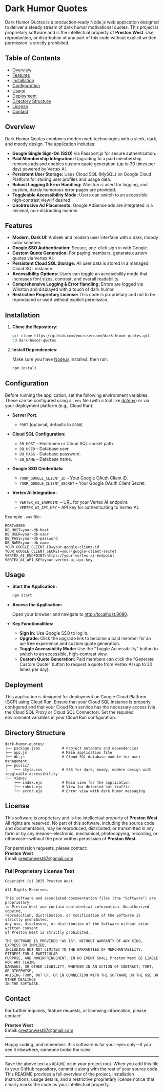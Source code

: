 
# Dark Humor Quotes

Dark Humor Quotes is a production‑ready Node.js web application designed to deliver a steady stream of dark humor motivational quotes. This project is proprietary software and is the intellectual property of **Preston West**. Use, reproduction, or distribution of any part of this code without explicit written permission is strictly prohibited.

## Table of Contents

- [Overview](#overview)
- [Features](#features)
- [Installation](#installation)
- [Configuration](#configuration)
- [Usage](#usage)
- [Deployment](#deployment)
- [Directory Structure](#directory-structure)
- [License](#license)
- [Contact](#contact)

## Overview

Dark Humor Quotes combines modern web technologies with a sleek, dark, and moody design. The application includes:

- **Google Single Sign-On (SSO)** via Passport.js for secure authentication.
- **Paid Membership Integration:** Upgrading to a paid membership removes ads and enables custom quote generation (up to 30 times per day) powered by Vertex AI.
- **Persistent User Storage:** Uses Cloud SQL (MySQL) on Google Cloud Platform for storing user profiles and usage data.
- **Robust Logging & Error Handling:** Winston is used for logging, and custom, darkly humorous error pages are provided.
- **Toggleable Accessibility Mode:** Users can switch to an accessible high-contrast view if desired.
- **Unobtrusive Ad Placements:** Google AdSense ads are integrated in a minimal, non-distracting manner.

## Features

- **Modern, Dark UI:** A sleek and modern user interface with a dark, moody color scheme.
- **Google SSO Authentication:** Secure, one-click sign in with Google.
- **Custom Quote Generation:** For paying members, generate custom quotes via Vertex AI.
- **Persistent Cloud SQL Storage:** All user data is stored in a managed Cloud SQL instance.
- **Accessibility Options:** Users can toggle an accessibility mode that increases font sizes, contrast, and overall readability.
- **Comprehensive Logging & Error Handling:** Errors are logged via Winston and displayed with a touch of dark humor.
- **Restrictive Proprietary License:** This code is proprietary and not to be reproduced or used without explicit permission.

## Installation

1. **Clone the Repository:**

   ```bash
   git clone https://github.com/yourusername/dark-humor-quotes.git
   cd dark-humor-quotes
   ```

2. **Install Dependencies:**

   Make sure you have [Node.js](https://nodejs.org/) installed, then run:

   ```bash
   npm install
   ```

## Configuration

Before running the application, set the following environment variables. These can be configured using a `.env` file (with a tool like [dotenv](https://www.npmjs.com/package/dotenv)) or via your deployment platform (e.g., Cloud Run):

- **Server Port:**
  - `PORT` (optional, defaults to `8080`)

- **Cloud SQL Configuration:**
  - `DB_HOST` – Hostname or Cloud SQL socket path.
  - `DB_USER` – Database user.
  - `DB_PASS` – Database password.
  - `DB_NAME` – Database name.

- **Google SSO Credentials:**
  - `YOUR_GOOGLE_CLIENT_ID` – Your Google OAuth Client ID.
  - `YOUR_GOOGLE_CLIENT_SECRET` – Your Google OAuth Client Secret.

- **Vertex AI Integration:**
  - `VERTEX_AI_ENDPOINT` – URL for your Vertex AI endpoint.
  - `VERTEX_AI_API_KEY` – API key for authenticating to Vertex AI.

Example `.env` file:

```dotenv
PORT=8080
DB_HOST=your-db-host
DB_USER=your-db-user
DB_PASS=your-db-password
DB_NAME=your-db-name
YOUR_GOOGLE_CLIENT_ID=your-google-client-id
YOUR_GOOGLE_CLIENT_SECRET=your-google-client-secret
VERTEX_AI_ENDPOINT=https://your-vertex-ai-endpoint
VERTEX_AI_API_KEY=your-vertex-ai-api-key
```

## Usage

- **Start the Application:**

  ```bash
  npm start
  ```

- **Access the Application:**

  Open your browser and navigate to [http://localhost:8080](http://localhost:8080).

- **Key Functionalities:**
  - **Sign In:** Use Google SSO to log in.
  - **Upgrade:** Click the upgrade link to become a paid member for an ad-free experience and custom quote generation.
  - **Toggle Accessibility Mode:** Use the "Toggle Accessibility" button to switch to an accessible, high-contrast view.
  - **Custom Quote Generation:** Paid members can click the "Generate Custom Quote" button to request a quote from Vertex AI (up to 30 times per day).

## Deployment

This application is designed for deployment on Google Cloud Platform (GCP) using Cloud Run. Ensure that your Cloud SQL instance is properly configured and that your Cloud Run service has the necessary access (via the Cloud SQL Proxy or Cloud SQL Connector). Set the required environment variables in your Cloud Run configuration.

## Directory Structure

```
dark-humor-quotes/
├── package.json          # Project metadata and dependencies
├── app.js                # Main application file
├── db.js                 # Cloud SQL database module for user management
├── public/
│   └── style.css         # CSS for dark, moody, modern design with toggleable accessibility
└── views/
    ├── index.ejs         # Main view for the application
    ├── robot.ejs         # View for detected bot traffic
    └── error.ejs         # Error view with dark humor messaging
```

## License

This software is proprietary and is the intellectual property of **Preston West**. All rights are reserved. No part of this software, including the source code and documentation, may be reproduced, distributed, or transmitted in any form or by any means—electronic, mechanical, photocopying, recording, or otherwise—without the prior written permission of **Preston West**.

For permission requests, please contact:  
**Preston West**  
Email: prestonwest87@gmail.com  

### Full Proprietary License Text

```
Copyright (c) 2025 Preston West

All Rights Reserved.

This software and associated documentation files (the "Software") are proprietary
to Preston West and contain confidential information. Unauthorized copying,
reproduction, distribution, or modification of the Software is strictly prohibited.
Any use, disclosure, or distribution of the Software without prior written consent
of Preston West is strictly prohibited.

THE SOFTWARE IS PROVIDED "AS IS", WITHOUT WARRANTY OF ANY KIND, EXPRESS OR IMPLIED,
INCLUDING BUT NOT LIMITED TO THE WARRANTIES OF MERCHANTABILITY, FITNESS FOR A PARTICULAR
PURPOSE, AND NONINFRINGEMENT. IN NO EVENT SHALL Preston West BE LIABLE FOR ANY CLAIM,
DAMAGES, OR OTHER LIABILITY, WHETHER IN AN ACTION OF CONTRACT, TORT, OR OTHERWISE,
ARISING FROM, OUT OF, OR IN CONNECTION WITH THE SOFTWARE OR THE USE OR OTHER DEALINGS
IN THE SOFTWARE.
```

## Contact

For further inquiries, feature requests, or licensing information, please contact:

**Preston West**  
Email: prestonwest87@gmail.com

---

Happy coding, and remember: this software is for your eyes only—if you see it elsewhere, someone broke the rules!

---

Save the above text as `README.md` in your project root. When you add this file to your GitHub repository, commit it along with the rest of your source code. This README provides a full overview of the project, installation instructions, usage details, and a restrictive proprietary license notice that clearly marks the code as your intellectual property.
